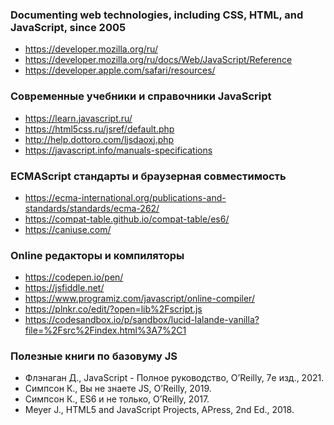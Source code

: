 ###  Documenting web technologies, including CSS, HTML, and JavaScript, since 2005


- https://developer.mozilla.org/ru/
- https://developer.mozilla.org/ru/docs/Web/JavaScript/Reference
- https://developer.apple.com/safari/resources/


### Современные учебники и справочники JavaScript

- https://learn.javascript.ru/
- https://html5css.ru/jsref/default.php 
- http://help.dottoro.com/ljsdaoxj.php
- https://javascript.info/manuals-specifications



### ECMAScript стандарты и браузерная совместимость

- https://ecma-international.org/publications-and-standards/standards/ecma-262/ 
- https://compat-table.github.io/compat-table/es6/
- https://caniuse.com/
 


### Online редакторы и компиляторы

- https://codepen.io/pen/
- https://jsfiddle.net/
- https://www.programiz.com/javascript/online-compiler/
- https://plnkr.co/edit/?open=lib%2Fscript.js
- https://codesandbox.io/p/sandbox/lucid-lalande-vanilla?file=%2Fsrc%2Findex.html%3A7%2C1


### Полезные книги по базовуму JS

- Флэнаган Д., JavaScript - Полное руководство, O’Reilly, 7е изд., 2021.
- Симпсон К., Вы не знаете JS, O’Reilly, 2019.
- Симпсон К., ES6 и не только, O’Reilly, 2017.
- Meyer J., HTML5 and JavaScript Projects, APress, 2nd Ed., 2018.



